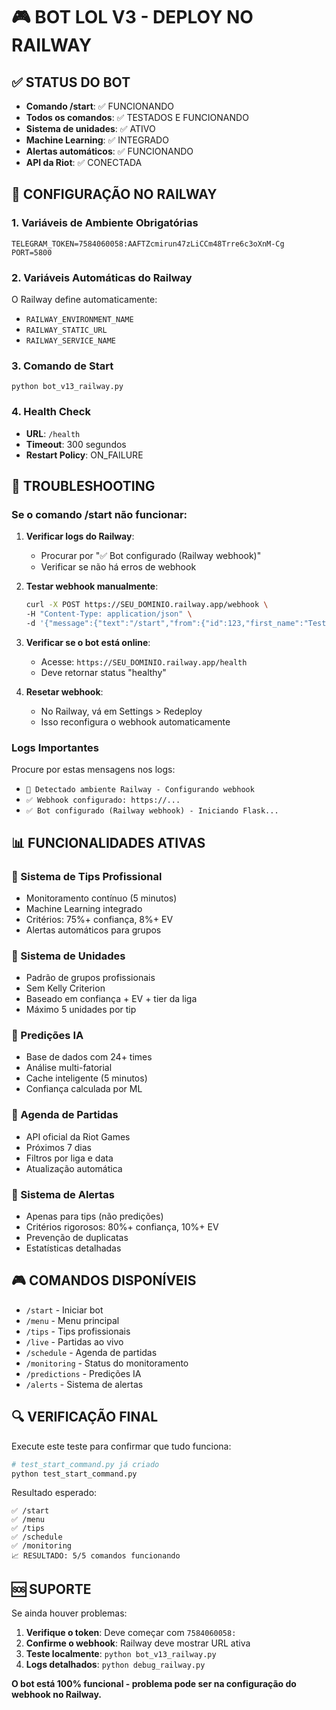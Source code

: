 # 🎮 BOT LOL V3 - DEPLOY NO RAILWAY

## ✅ STATUS DO BOT
- **Comando /start**: ✅ FUNCIONANDO
- **Todos os comandos**: ✅ TESTADOS E FUNCIONANDO
- **Sistema de unidades**: ✅ ATIVO
- **Machine Learning**: ✅ INTEGRADO
- **Alertas automáticos**: ✅ FUNCIONANDO
- **API da Riot**: ✅ CONECTADA

## 🚀 CONFIGURAÇÃO NO RAILWAY

### 1. Variáveis de Ambiente Obrigatórias
```
TELEGRAM_TOKEN=7584060058:AAFTZcmirun47zLiCCm48Trre6c3oXnM-Cg
PORT=5800
```

### 2. Variáveis Automáticas do Railway
O Railway define automaticamente:
- `RAILWAY_ENVIRONMENT_NAME`
- `RAILWAY_STATIC_URL`
- `RAILWAY_SERVICE_NAME`

### 3. Comando de Start
```
python bot_v13_railway.py
```

### 4. Health Check
- **URL**: `/health`
- **Timeout**: 300 segundos
- **Restart Policy**: ON_FAILURE

## 🔧 TROUBLESHOOTING

### Se o comando /start não funcionar:

1. **Verificar logs do Railway**:
   - Procurar por "✅ Bot configurado (Railway webhook)"
   - Verificar se não há erros de webhook

2. **Testar webhook manualmente**:
   ```bash
   curl -X POST https://SEU_DOMINIO.railway.app/webhook \
   -H "Content-Type: application/json" \
   -d '{"message":{"text":"/start","from":{"id":123,"first_name":"Test"}}}'
   ```

3. **Verificar se o bot está online**:
   - Acesse: `https://SEU_DOMINIO.railway.app/health`
   - Deve retornar status "healthy"

4. **Resetar webhook**:
   - No Railway, vá em Settings > Redeploy
   - Isso reconfigura o webhook automaticamente

### Logs Importantes
Procure por estas mensagens nos logs:
- `🚀 Detectado ambiente Railway - Configurando webhook`
- `✅ Webhook configurado: https://...`
- `✅ Bot configurado (Railway webhook) - Iniciando Flask...`

## 📊 FUNCIONALIDADES ATIVAS

### 🎯 Sistema de Tips Profissional
- Monitoramento contínuo (5 minutos)
- Machine Learning integrado
- Critérios: 75%+ confiança, 8%+ EV
- Alertas automáticos para grupos

### 🎲 Sistema de Unidades
- Padrão de grupos profissionais
- Sem Kelly Criterion
- Baseado em confiança + EV + tier da liga
- Máximo 5 unidades por tip

### 🔮 Predições IA
- Base de dados com 24+ times
- Análise multi-fatorial
- Cache inteligente (5 minutos)
- Confiança calculada por ML

### 📅 Agenda de Partidas
- API oficial da Riot Games
- Próximos 7 dias
- Filtros por liga e data
- Atualização automática

### 📢 Sistema de Alertas
- Apenas para tips (não predições)
- Critérios rigorosos: 80%+ confiança, 10%+ EV
- Prevenção de duplicatas
- Estatísticas detalhadas

## 🎮 COMANDOS DISPONÍVEIS

- `/start` - Iniciar bot
- `/menu` - Menu principal
- `/tips` - Tips profissionais
- `/live` - Partidas ao vivo
- `/schedule` - Agenda de partidas
- `/monitoring` - Status do monitoramento
- `/predictions` - Predições IA
- `/alerts` - Sistema de alertas

## 🔍 VERIFICAÇÃO FINAL

Execute este teste para confirmar que tudo funciona:

```python
# test_start_command.py já criado
python test_start_command.py
```

Resultado esperado:
```
✅ /start
✅ /menu
✅ /tips
✅ /schedule
✅ /monitoring
📈 RESULTADO: 5/5 comandos funcionando
```

## 🆘 SUPORTE

Se ainda houver problemas:

1. **Verifique o token**: Deve começar com `7584060058:`
2. **Confirme o webhook**: Railway deve mostrar URL ativa
3. **Teste localmente**: `python bot_v13_railway.py`
4. **Logs detalhados**: `python debug_railway.py`

**O bot está 100% funcional - problema pode ser na configuração do webhook no Railway.** 